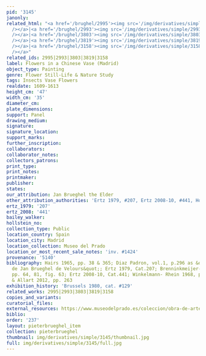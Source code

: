 ```yaml
---
pid: '3145'
janonly: 
related_html: "<a href='/brughel/2995'><img src='/img/derivatives/simple/2995/thumbnail.jpg'
  /></a>|<a href='/brughel/2993'><img src='/img/derivatives/simple/2993/thumbnail.jpg'
  /></a>|<a href='/brughel/3803'><img src='/img/derivatives/simple/3803/thumbnail.jpg'
  /></a>|<a href='/brughel/3819'><img src='/img/derivatives/simple/3819/thumbnail.jpg'
  /></a>|<a href='/brughel/3158'><img src='/img/derivatives/simple/3158/thumbnail.jpg'
  /></a>"
related_ids: 2995|2993|3803|3819|3158
label: Flowers in a Chinese Vase (Madrid)
object_type: Painting
genre: Flower Still-Life & Nature Study
tags: Insects Vase Flowers
realdate: 1609-1613
height_cm: '47'
width_cm: '35'
diameter_cm: 
plate_dimensions: 
support: Panel
drawing_medium: 
signature: 
signature_location: 
support_marks: 
further_inscription: 
collaborators: 
collaborator_notes: 
collectors_patrons: 
print_type: 
print_notes: 
printmaker: 
publisher: 
states: 
our_attribution: Jan Brueghel the Elder
other_attribution_authorities: 'Ertz 1979, #207, Ertz 2008-10, #441, Honig database'
ertz_1979: '207'
ertz_2008: '441'
bailey_walker: 
hollstein_no: 
collection_type: Public
location_country: Spain
location_city: Madrid
location_collection: Museo del Prado
location_or_most_recent_sale_notes: 'inv. #1424'
provenance: '5140'
bibliography: Hairs 1965, pp. 38 & 365; Diaz Padron, vol.1, p.296 as &quot;taller
  de Jan Brueghel de Velours&quot;; Ertz 1979, Cat.207; Brenninkmeijer-de Rooij 1996,
  pp. 64, 81, fig. 63; Ertz 2008-10, Cat.441; Winkelmann- Rhein 1968, pp.38; Currie
  & Allart 2012, pp. 263
exhibition_history: 'Brussels 1980, cat. #129'
related_works: 2995|2993|3803|3819|3158
copies_and_variants: 
curatorial_files: 
external_resources: https://www.museodelprado.es/coleccion/obra-de-arte/florero/f0f402d1-5eee-4414-a306-4232a3568b6f
biblio: 
order: '237'
layout: pieterbrueghel_item
collection: pieterbrueghel
thumbnail: img/derivatives/simple/3145/thumbnail.jpg
full: img/derivatives/simple/3145/full.jpg
---
```

